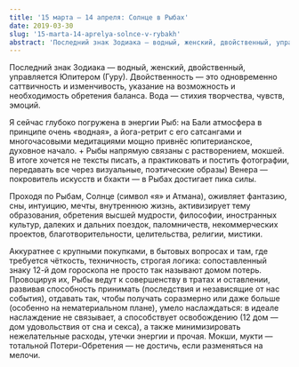 ```yaml
---
title: '15 марта – 14 апреля: Солнце в Рыбах'
date: 2019-03-30
slug: '15-marta-14-aprelya-solnce-v-rybakh'
abstract: 'Последний знак Зодиака — водный, женский, двойственный, управляется Юпитером (Гуру). Двойственность — это одновременно саттвичность и изменчивость, указание на возможность и необходимость обретения баланса. Вода — стихия творчества, чувств, эмоций.'
---
```


Последний знак Зодиака — водный, женский, двойственный, управляется Юпитером (Гуру). Двойственность — это одновременно саттвичность и изменчивость, указание на возможность и необходимость обретения баланса. Вода — стихия творчества, чувств, эмоций.

<!-- more -->

Я сейчас глубоко погружена в энергии Рыб: на Бали атмосфера в принципе очень «водная», а йога-ретрит с его сатсангами и многочасовыми медитациями мощно привнёс юпитерианское, духовное начало. + Рыбы напрямую связаны с растворением, мокшей. В итоге хочется не тексты писать, а практиковать и постить фотографии, передавать все через визуальные, поэтические образы) Венера — покровитель искусств и бхакти — в Рыбах достигает пика силы.
⠀

Проходя по Рыбам, Солнце (символ «я» и Атмана), оживляет фантазию, сны, интуицию, мечты, внутреннюю жизнь, активизирует тему образования, обретения высшей мудрости, философии, иностранных культур, далеких и дальних поездок, паломничеств, некоммерческих проектов, благотворительности, целительства, религии, мистики.
⠀

Аккуратнее с крупными покупками, в бытовых вопросах и там, где требуется чёткость, техничность, строгая логика: сопоставленный знаку 12-й дом гороскопа не просто так называют домом потерь. Провоцируя их, Рыбы ведут к совершенству в тратах и оставлении, развивая способность принимать (последствия и независящие от нас события), отдавать так, чтобы получать соразмерно или даже больше (особенно на нематериальном плане), умело наслаждаться: в идеале наслаждение не связывает, а способствует освобождению (12 дом — дом удовольствия от сна и секса), а также минимизировать нежелательные расходы, утечки энергии и прочая. Мокши, мукти — тотальной Потери-Обретения — не достичь, если разменяться на мелочи.